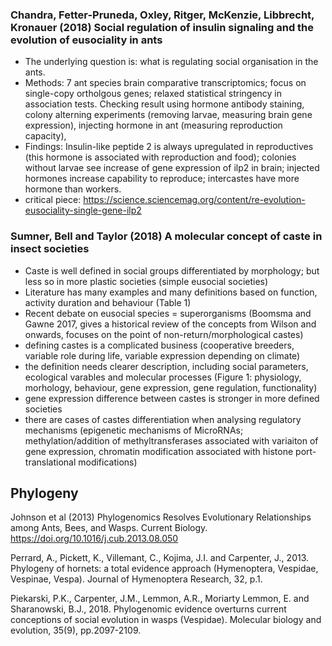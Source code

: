 ### Chandra, Fetter-Pruneda, Oxley, Ritger, McKenzie, Libbrecht, Kronauer (2018) Social regulation of insulin signaling and the evolution of eusociality in ants
- The underlying question is: what is regulating social organisation in the ants.
- Methods: 7 ant species brain comparative transcriptomics; focus on single-copy ortholgous genes; relaxed statistical stringency in association tests. Checking result using hormone antibody staining, colony alterning experiments (removing larvae, measuring brain gene expression), injecting hormone in ant (measuring reproduction capacity),
- Findings: Insulin-like peptide 2 is always upregulated in reproductives (this hormone is associated with reproduction and food); colonies without larvae see increase of gene expression of ilp2 in brain; injected hormones increase capability to reproduce; intercastes have more hormone than workers.
- critical piece: https://science.sciencemag.org/content/re-evolution-eusociality-single-gene-ilp2

### Sumner, Bell and Taylor (2018) A molecular concept of caste in insect societies
- Caste is well defined in social groups differentiated by morphology; but less so in more plastic societies (simple eusocial societies) 
- Literature has many examples and many definitions based on function, activity duration and behaviour (Table 1)
- Recent debate on eusocial species = superorganisms (Boomsma and Gawne 2017, gives a historical review of the concepts from Wilson and onwards, focuses on the point of non-return/morphological castes)
- defining castes is a complicated business (cooperative breeders, variable role during life, variable expression depending on climate)
- the definition needs clearer description, including social parameters, ecological varables and molecular processes (Figure 1: physiology, morhology, behaviour, gene expression, gene regulation, functionality)
- gene expression difference between castes is stronger in more defined societies
- there are cases of castes differentiation when analysing regulatory mechanisms (epigenetic mechanisms of MicroRNAs; methylation/addition of methyltransferases associated with variaiton of gene expression, chromatin modification associated with histone port-translational modifications)


## Phylogeny
Johnson et al (2013) Phylogenomics Resolves Evolutionary Relationships among Ants, Bees, and Wasps. Current Biology. https://doi.org/10.1016/j.cub.2013.08.050

Perrard, A., Pickett, K., Villemant, C., Kojima, J.I. and Carpenter, J., 2013. Phylogeny of hornets: a total evidence approach (Hymenoptera, Vespidae, Vespinae, Vespa). Journal of Hymenoptera Research, 32, p.1.

Piekarski, P.K., Carpenter, J.M., Lemmon, A.R., Moriarty Lemmon, E. and Sharanowski, B.J., 2018. Phylogenomic evidence overturns current conceptions of social evolution in wasps (Vespidae). Molecular biology and evolution, 35(9), pp.2097-2109.

